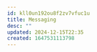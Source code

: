 ```yaml
---
id: kll0un192ou8f2zv7vfuc1u
title: Messaging
desc: ""
updated: 2024-12-15T22:35
created: 1647531113798
---
```


